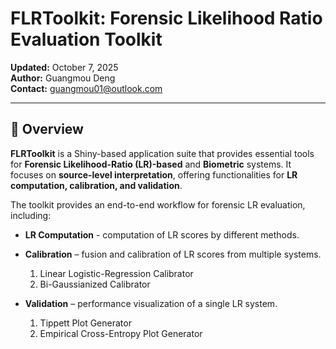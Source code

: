 # FLRToolkit: Forensic Likelihood Ratio Evaluation Toolkit

**Updated:** October 7, 2025\
**Author:** Guangmou Deng\
**Contact:** [guangmou01\@outlook.com](mailto:guangmou01@outlook.com)

------------------------------------------------------------------------

## 🔎 Overview

**FLRToolkit** is a Shiny-based application suite that provides essential tools for **Forensic Likelihood-Ratio (LR)-based** and **Biometric** systems. It focuses on **source-level interpretation**, offering functionalities for **LR computation, calibration, and validation**.

The toolkit provides an end-to-end workflow for forensic LR evaluation, including:

-   **LR Computation** - computation of LR scores by different methods.

-   **Calibration** – fusion and calibration of LR scores from multiple systems.

    1.  Linear Logistic-Regression Calibrator
    2.  Bi-Gaussianized Calibrator

-   **Validation** – performance visualization of a single LR system.

    1.  Tippett Plot Generator
    2.  Empirical Cross-Entropy Plot Generator
